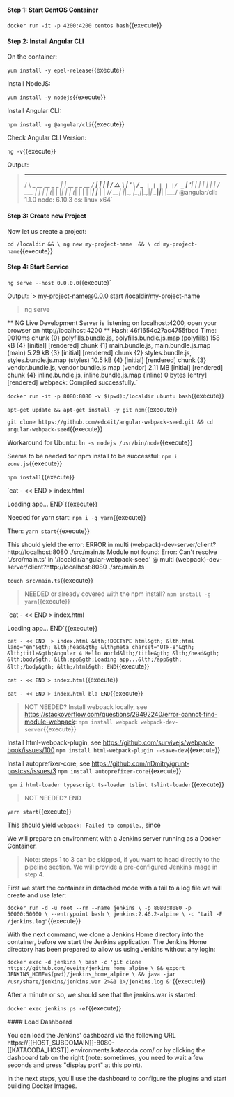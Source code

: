 #### Step 1: Start CentOS Container

`docker run -it -p 4200:4200 centos bash`{{execute}}

#### Step 2: Install Angular CLI

On the container:

`yum install -y epel-release`{{execute}}

Install NodeJS:

`yum install -y nodejs`{{execute}}

Install Angular CLI:

`npm install -g @angular/cli`{{execute}}

Check Angular CLI Version:

`ng -v`{{execute}}

Output:
>    _                      _                 ____ _     ___
>   / \   _ __   __ _ _   _| | __ _ _ __     / ___| |   |_ _|
>  / △ \ | '_ \ / _` | | | | |/ _` | '__|   | |   | |    | |
> / ___ \| | | | (_| | |_| | | (_| | |      | |___| |___ | |
>/_/   \_\_| |_|\__, |\__,_|_|\__,_|_|       \____|_____|___|
>               |___/
>@angular/cli: 1.1.0
>node: 6.10.3
>os: linux x64`

#### Step 3: Create new Project

Now let us create a project:

`cd /localdir && \
ng new my-project-name  && \
cd my-project-name`{{execute}}

#### Step 4: Start Service

`ng serve --host 0.0.0.0`{{execute}`

Output:
`> my-project-name@0.0.0 start /localdir/my-project-name
> ng serve

** NG Live Development Server is listening on localhost:4200, open your browser on http://localhost:4200 **
Hash: 46f1654c27ac4755fbcd
Time: 9010ms
chunk    {0} polyfills.bundle.js, polyfills.bundle.js.map (polyfills) 158 kB {4} [initial] [rendered]
chunk    {1} main.bundle.js, main.bundle.js.map (main) 5.29 kB {3} [initial] [rendered]
chunk    {2} styles.bundle.js, styles.bundle.js.map (styles) 10.5 kB {4} [initial] [rendered]
chunk    {3} vendor.bundle.js, vendor.bundle.js.map (vendor) 2.11 MB [initial] [rendered]
chunk    {4} inline.bundle.js, inline.bundle.js.map (inline) 0 bytes [entry] [rendered]
webpack: Compiled successfully.`


`docker run -it -p 8080:8080 -v $(pwd):/localdir ubuntu bash`{{execute}}

`apt-get update && apt-get install -y git npm`{{execute}}




`git clone https://github.com/edc4it/angular-webpack-seed.git && cd angular-webpack-seed`{{execute}}

Workaround for Ubuntu:
`ln -s nodejs /usr/bin/node`{{execute}}

Seems to be needed for npm install to be successful:
`npm i zone.js`{{execute}}

`npm install`{{execute}}


`cat - << END  > index.html
<!DOCTYPE html>
<html lang="en">
<head>
    <meta charset="UTF-8">
    <title>Angular 4 Hello World</title>
</head>
<body>
<app>Loading app...</app>
</body>
</html>
END`{{execute}}

Needed for yarn start:
`npm i -g yarn`{{execute}}

Then:
`yarn start`{{execute}}

This should yield the error:
ERROR in multi (webpack)-dev-server/client?http://localhost:8080 ./src/main.ts
Module not found: Error: Can't resolve './src/main.ts' in '/localdir/angular-webpack-seed'
 @ multi (webpack)-dev-server/client?http://localhost:8080 ./src/main.ts
 
`touch src/main.ts`{{execute}}


> NEEDED or already covered with the npm install?
`npm install -g yarn`{{execute}}

`cat - << END  > index.html
<!DOCTYPE html>
<html lang="en">
<head>
    <meta charset="UTF-8">
    <title>Angular 4 Hello World</title>
</head>
<body>
<app>Loading app...</app>
</body>
</html>
END`{{execute}}

`cat - << END  > index.html
&lth;!DOCTYPE html&gth;
&lth;html lang="en"&gth;
&lth;head&gth;
    &lth;meta charset="UTF-8"&gth;
    &lth;title&gth;Angular 4 Hello World&lth;/title&gth;
&lth;/head&gth;
&lth;body&gth;
&lth;app&gth;Loading app...&lth;/app&gth;
&lth;/body&gth;
&lth;/html&gth;
END`{{execute}}

`cat - << END > index.html`{{execute}}

`cat - << END > index.html
bla
END`{{execute}}

> NOT NEEDED?
Install webpack locally, see https://stackoverflow.com/questions/29492240/error-cannot-find-module-webpack:
`npm install webpack webpack-dev-server`{{execute}}

Install html-webpack-plugin, see https://github.com/survivejs/webpack-book/issues/100
`npm install html-webpack-plugin --save-dev`{{execute}}

Install autoprefixer-core, see https://github.com/nDmitry/grunt-postcss/issues/3
`npm install autoprefixer-core`{{execute}}

`npm i html-loader typescript ts-loader tslint tslint-loader`{{execute}}

> NOT NEEDED? END



`yarn start`{{execute}}

This should yield `webpack: Failed to compile.`, since 


We will prepare an environment with a Jenkins server running as a Docker Container.

> Note: steps 1 to 3 can be skipped, if you want to head directly to the pipeline section. We will provide a pre-configured Jenkins image in step 4.

First we start the container in detached mode with a tail to a log file we will create and use later:

`docker run -d -u root --rm --name jenkins \
    -p 8080:8080 -p 50000:50000 \
    --entrypoint bash \
    jenkins:2.46.2-alpine \
    -c "tail -F /jenkins.log"`{{execute}}
    
With the next command, we clone a Jenkins Home directory into the container, before we start the Jenkins application. The Jenkins Home directory has been prepared to allow us using Jenkins without any login:

`docker exec -d jenkins \
    bash -c 'git clone https://github.com/oveits/jenkins_home_alpine \
        && export JENKINS_HOME=$(pwd)/jenkins_home_alpine \
        && java -jar /usr/share/jenkins/jenkins.war 2>&1 1>/jenkins.log &'`{{execute}}

After a minute or so, we should see that the jenkins.war is started:

`docker exec jenkins ps -ef`{{execute}}

#### Load Dashboard

You can load the Jenkins' dashboard via the following URL https://[[HOST_SUBDOMAIN]]-8080-[[KATACODA_HOST]].environments.katacoda.com/ or by clicking the dashboard tab on the right (note: sometimes, you need to wait a few seconds and press "display port" at this point).

In the next steps, you'll use the dashboard to configure the plugins and start building Docker Images.
